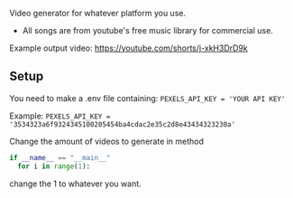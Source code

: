 Video generator for whatever platform you use.

- All songs are from youtube's free music library for commercial use.

Example output video:
https://youtube.com/shorts/j-xkH3DrD9k


## Setup
You need to make a .env file containing:
```PEXELS_API_KEY = 'YOUR API KEY'```

Example:
```PEXELS_API_KEY = '3534323a6f9324345100205454ba4cdac2e35c2d8e43434323230a'```

Change the amount of videos to generate in method 
```python
if __name__ == "__main__" 
  for i in range(1): 
```
change the 1 to whatever you want.


